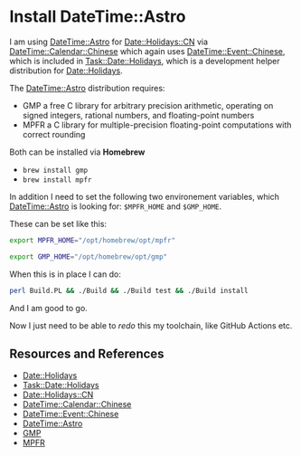 # Install DateTime::Astro

I am using [DateTime::Astro][ASTRO] for [Date::Holidays::CN][CN] via [DateTime::Calendar::Chinese][CALENDAR] which again uses [DateTime::Event::Chinese][EVENT], which is included in [Task::Date::Holidays][TASK], which is a development helper distribution for [Date::Holidays][HOLIDAYS].

The [DateTime::Astro][ASTRO] distribution requires:

- GMP a free C library for arbitrary precision arithmetic, operating on signed integers, rational numbers, and floating-point numbers
- MPFR a C library for multiple-precision floating-point computations with correct rounding

Both can be installed via **Homebrew**

- `brew install gmp`
- `brew install mpfr`

In addition I need to set the following two environement variables, which [DateTime::Astro][ASTRO] is looking for: `$MPFR_HOME` and `$GMP_HOME`.

These can be set like this:

```zsh
export MPFR_HOME="/opt/homebrew/opt/mpfr"
```

```zsh
export GMP_HOME="/opt/homebrew/opt/gmp"
```

When this is in place I can do:

```zsh
perl Build.PL && ./Build && ./Build test && ./Build install
```

And I am good to go.

Now I just need to be able to _redo_ this my toolchain, like GitHub Actions etc.

## Resources and References

- [Date::Holidays][HOLIDAYS]
- [Task::Date::Holidays][TASK]
- [Date::Holidays::CN][CN]
- [DateTime::Calendar::Chinese][CALENDAR]
- [DateTime::Event::Chinese][EVENT]
- [DateTime::Astro][ASTRO]
- [GMP][GMP]
- [MPFR][MPFR]

[TASK]: https://metacpan.org/pod/Task::Date::Holidays
[HOLIDAYS]: https://metacpan.org/pod/Date::Holidays
[ASTRO]: https://metacpan.org/pod/DateTime::Astro
[EVENT]: https://metacpan.org/pod/DateTime::Event::Chinese
[CN]: https://metacpan.org/pod/Date::Holidays::CN
[GMP]: https://gmplib.org/
[MPFR]: https://www.mpfr.org/
[CALENDAR]: https://metacpan.org/pod/DateTime::Calendar::Chinese
